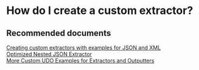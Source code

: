 <properties
	pageTitle="How do I create a custom extractor?"
	description="How do I create a custom extractor?"
	service="Microsoft.DataLakeAnalytics"
	resource="accounts"
	authors="wmeng-msft"
	displayOrder="101"
	selfHelpType="resource"
	supportTopicIds=""
	resourceTags=""
	productPesIds=""
	cloudEnvironments="public"
	articleId="00dcfdbb-dee6-40ce-a3b6-49705bba8a78"
/>

# How do I create a custom extractor?

## **Recommended documents**
[Creating custom extractors with examples for JSON and XML](https://github.com/Azure/usql/tree/master/Examples/DataFormats/Microsoft.Analytics.Samples.Formats)<br>
[Optimized Nested JSON Extractor](https://github.com/Azure/usql/tree/master/Examples/JsonSample)<br>
[More Custom UDO Examples for Extractors and Outputters](https://github.com/Azure/usql/tree/master/Examples/Builtin-UDOs)
